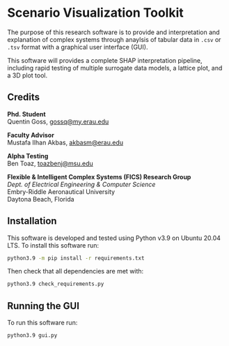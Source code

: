 # Scenario Visualization Toolkit

The purpose of this research software is to provide and interpretation and explanation of complex systems through anaylsis of tabular data in `.csv` or `.tsv` format with a graphical user interface (GUI). 

This software will provides a complete SHAP interpretation pipeline, including rapid testing of multiple surrogate data models, a lattice plot, and a 3D plot tool.

## Credits


**Phd. Student**<br>
Quentin Goss, gossq@my.erau.edu<br>

**Faculty Advisor**<br>
Mustafa Ilhan Akbas, akbasm@erau.edu

**Alpha Testing**<br>
Ben Toaz, toazbenj@msu.edu

**Flexible & Intelligent Complex Systems (FICS) Research Group<br>**
*Dept. of Electrical Engineering & Computer Science*<br>
Embry-Riddle Aeronautical University<br>
Daytona Beach, Florida

## Installation

This software is developed and tested using Python v3.9 on Ubuntu 20.04 LTS. To install this software run:
```bash
python3.9 -m pip install -r requirements.txt
```
Then check that all dependencies are met with:
```bash
python3.9 check_requirements.py
```
## Running the GUI

To run this software run:

```bash
python3.9 gui.py
```
